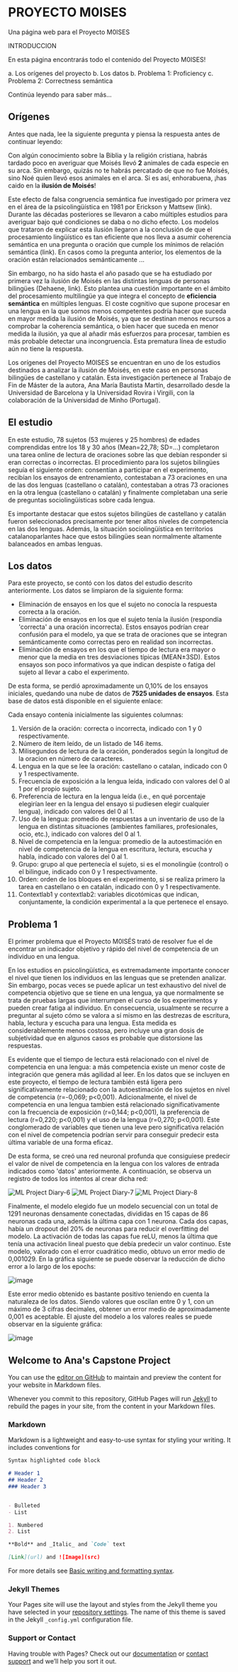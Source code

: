 # PROYECTO M0ISES
Una página web para el Proyecto M0ISES

INTRODUCCION

En esta página encontrarás todo el contenido del Proyecto M0ISES!

a. Los orígenes del proyecto
b. Los datos
b. Problema 1: Proficiency
c. Problema 2: Correctness semántica

Continúa leyendo para saber más...

## Orígenes

Antes que nada, lee la siguiente pregunta y piensa la respuesta antes de continuar leyendo:

Con algún conocimiento sobre la Biblia y la religión cristiana, habrás tardado poco en averiguar que Moisés llevó **2** animales de cada especie en su arca. Sin embargo, quizás no te habrás percatado de que no fue Moisés, sino Noé quien llevó esos animales en el arca. Si es así, enhorabuena, ¡has caido en la **ilusión de Moisés**!

Este efecto de falsa congruencia semántica fue investigado por primera vez en el área de la psicolingüística en 1981 por Erickson y Mattsew (link). Durante las décadas posteriores se llevaron a cabo múltiples estudios para averiguar bajo qué condiciones se daba o no dicho efecto. Los modelos que trataron de explicar esta ilusión llegaron a la conclusión de que el procesamiento lingüístico es tan eficiente que nos lleva a asumir coherencia semántica en una pregunta o oración que cumple los mínimos de relación semántica (link). En casos como la pregunta anterior, los elementos de la oración están relacionados semánticamente ...

Sin embargo, no ha sido hasta el año pasado que se ha estudiado por primera vez la ilusión de Moisés en las distintas lenguas de personas bilingües (Dehaene, link). Esto plantea una cuestión importante en el ámbito del procesamiento multilingüe ya que integra el concepto de **eficiencia semántica** en múltiples lenguas. El coste cognitivo que supone procesar en una lengua en la que somos menos competentes podría hacer que suceda en mayor medida la ilusión de Moisés, ya que se destinan menos recursos a comprobar la coherencia semántica, o bien hacer que suceda en menor medida la ilusión, ya que al añadir más esfuerzos para procesar, tambien es más probable detectar una incongruencia. Esta prematura línea de estudio aún no tiene la respuesta. 

Los orígenes del Proyecto M0ISES se encuentran en uno de los estudios destinados a analizar la ilusión de Moisés, en este caso en personas bilingües de castellano y catalán. Esta investigación pertenece al Trabajo de Fin de Máster de la autora, Ana María Bautista Martín, desarrollado desde la Universidad de Barcelona y la Universidad Rovira i Virgili, con la colaboración de la Universidad de Minho (Portugal).

## El estudio

En este estudio, 78 sujetos (53 mujeres y 25 hombres) de edades comprendidas entre los 18 y 30 años (Mean=22,78; SD=...) completaron una tarea online de lectura de oraciones sobre las que debían responder si eran correctas o incorrectas. El procedimiento para los sujetos bilingües seguía el siguiente orden: consentían a participar en el experimento, recibían los ensayos de entrenamiento, contestaban a 73 oraciones en una de las dos lenguas (castellano o catalán), contestaban a otras 73 oraciones en la otra lengua (castellano o catalán) y finalmente completaban una serie de preguntas sociolingüísticas sobre cada lengua.

Es importante destacar que estos sujetos bilingües de castellano y catalán fueron seleccionados precisamente por tener altos niveles de competencia en las dos lenguas. Además, la situación sociolingüística en territorios catalanoparlantes hace que estos bilingües sean normalmente altamente balanceados en ambas lenguas. 

## Los datos

Para este proyecto, se contó con los datos del estudio descrito anteriormente. Los datos se limpiaron de la siguiente forma:
- Eliminación de ensayos en los que el sujeto no conocía la respuesta correcta a la oración. 
- Eliminación de ensayos en los que el sujeto tenía la ilusión (respondía 'correcta' a una oración incorrecta). Estos ensayos podrían crear confusión para el modelo, ya que se trata de oraciones que se integran semánticamente como correctas pero en realidad son incorrectas. 
- Eliminación de ensayos en los que el tiempo de lectura era mayor o menor que la media en tres desviaciones típicas (MEAN±3SD). Estos ensayos son poco informativos ya que indican despiste o fatiga del sujeto al llevar a cabo el experimento. 

De esta forma, se perdió aproximadamente un 0,10% de los ensayos iniciales, quedando una nube de datos de **7525 unidades de ensayos**. Esta base de datos está disponible en el siguiente enlace:

Cada ensayo contenía inicialmente las siguientes columnas:
1. Versión de la oración: correcta o incorrecta, indicado con 1 y 0 respectivamente. 
2. Número de ítem leído, de un listado de 146 ítems.
3. Milisegundos de lectura de la oración, ponderados según la longitud de la oracion en número de caracteres. 
4. Lengua en la que se lee la oración: castellano o catalan, indicado con 0 y 1 respectivamente. 
5. Frecuencia de exposición a la lengua leída, indicado con valores del 0 al 1 por el propio sujeto. 
6. Preferencia de lectura en la lengua leída (i.e., en qué porcentaje elegirían leer en la lengua del ensayo si pudiesen elegir cualquier lengua), indicado con valores del 0 al 1. 
7. Uso de la lengua: promedio de respuestas a un inventario de uso de la lengua en distintas situaciones (ambientes familiares, profesionales, ocio, etc.), indicado con valores del 0 al 1.
8. Nivel de competencia en la lengua: promedio de la autoestimación en nivel de competencia de la lengua en escritura, lectura, escucha y habla, indicado con valores del 0 al 1.
9. Grupo: grupo al que pertenecía el sujeto, si es el monolingüe (control) o el bilingue, indicado con 0 y 1 respectivamente. 
10. Orden: orden de los bloques en el experimento, si se realiza primero la tarea en castellano o en catalán, indicado con 0 y 1 respectivamente. 
11. Contextlab1 y contextlab2: variables dicotómicas que indican, conjuntamente, la condición experimental a la que pertenece el ensayo.

## Problema 1

El primer problema que el Proyecto M0ISÉS trató de resolver fue el de encontrar un indicador objetivo y rápido del nivel de competencia de un individuo en una lengua. 

En los estudios en psicolingüística, es extremadamente importante conocer el nivel que tienen los individuos en las lenguas que se pretenden analizar. Sin embargo, pocas veces se puede aplicar un test exhaustivo del nivel de competencia objetivo que se tiene en una lengua, ya que normalmente se trata de pruebas largas que interrumpen el curso de los experimentos y pueden crear fatiga al individuo. En consecuencia, usualmente se recurre a preguntar al sujeto cómo se valora a sí mismo en las destrezas de escritura, habla, lectura y escucha para una lengua. Esta medida es considerablemente menos costosa, pero incluye una gran dosis de subjetividad que en algunos casos es probable que distorsione las respuestas.

Es evidente que el tiempo de lectura está relacionado con el nivel de competencia en una lengua: a más competencia existe un menor coste de integración que genera más agilidad al leer. En los datos que se incluyen en este proyecto, el tiempo de lectura también está ligera pero significativamente relacionado con la autoestimación de los sujetos en nivel de competencia (r=-0,069; p<0,001). Adicionalmente, el nivel de competencia en una lengua tambien está relacionado significativamente con la frecuencia de exposición (r=0,144; p<0,001), la preferencia de lectura (r=0,220; p<0,001) y el uso de la lengua (r=0,270; p<0,001). Este conglomerado de variables que tienen una leve pero significativa relación con el nivel de competencia podrían servir para conseguir predecir esta última variable de una forma eficaz. 

De esta forma, se creó una red neuronal profunda que consiguiese predecir el valor de nivel de competencia en la lengua con los valores de entrada indicados como 'datos' anteriormente. A continuación, se observa un registro de todos los intentos al crear dicha red:

![ML Project Diary-6](https://user-images.githubusercontent.com/94480051/175072540-5c8a60f6-8c1d-4f17-bb62-73970ca4181b.jpg)
![ML Project Diary-7](https://user-images.githubusercontent.com/94480051/175072562-e76632f0-bd2f-47b6-968c-bdaf42a97b66.jpg)
![ML Project Diary-8](https://user-images.githubusercontent.com/94480051/175072572-f5da6c99-c591-448c-a032-1e5434e1f048.jpg)

Finalmente, el modelo elegido fue un modelo secuencial con un total de 1291 neuronas densamente conectadas, divididas en 15 capas de 86 neuronas cada una, además la última capa con 1 neurona. Cada dos capas, había un dropout del 20% de neuronas para reducir el overfitting del modelo. La activación de todas las capas fue reLU, menos la última que tenía una activación lineal puesto que debía predecir un valor continuo. Este modelo, valorado con el error cuadrático medio, obtuvo un error medio de 0,001029. En la gráfica siguiente se puede observar la reducción de dicho error a lo largo de los epochs:

![image](https://user-images.githubusercontent.com/94480051/175074100-e5f0c1e9-c0ea-471a-a4c4-487485bf6689.png)

Este error medio obtenido es bastante positivo teniendo en cuenta la naturaleza de los datos. Siendo valores que oscilan entre 0 y 1, con un máximo de 3 cifras decimales, obtener un error medio de aproximadamente 0,001 es aceptable. El ajuste del modelo a los valores reales se puede observar en la siguiente gráfica:

![image](https://user-images.githubusercontent.com/94480051/175078742-dbf0a1dd-3e45-4f62-99bc-8486ec8ac6ad.png)




## Welcome to Ana's Capstone Project

You can use the [editor on GitHub](https://github.com/anabautistamartin/capstonedatasci/edit/gh-pages/index.md) to maintain and preview the content for your website in Markdown files.

Whenever you commit to this repository, GitHub Pages will run [Jekyll](https://jekyllrb.com/) to rebuild the pages in your site, from the content in your Markdown files.

### Markdown

Markdown is a lightweight and easy-to-use syntax for styling your writing. It includes conventions for

```markdown
Syntax highlighted code block

# Header 1
## Header 2
### Header 3


- Bulleted
- List

1. Numbered
2. List

**Bold** and _Italic_ and `Code` text

[Link](url) and ![Image](src)
```

For more details see [Basic writing and formatting syntax](https://docs.github.com/en/github/writing-on-github/getting-started-with-writing-and-formatting-on-github/basic-writing-and-formatting-syntax).

### Jekyll Themes

Your Pages site will use the layout and styles from the Jekyll theme you have selected in your [repository settings](https://github.com/anabautistamartin/capstonedatasci/settings/pages). The name of this theme is saved in the Jekyll `_config.yml` configuration file.

### Support or Contact

Having trouble with Pages? Check out our [documentation](https://docs.github.com/categories/github-pages-basics/) or [contact support](https://support.github.com/contact) and we’ll help you sort it out.
